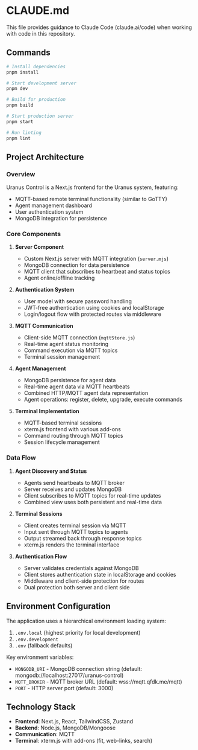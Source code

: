 # CLAUDE.md

This file provides guidance to Claude Code (claude.ai/code) when working with code in this repository.

## Commands

```bash
# Install dependencies
pnpm install

# Start development server
pnpm dev

# Build for production
pnpm build

# Start production server
pnpm start

# Run linting
pnpm lint
```

## Project Architecture

### Overview

Uranus Control is a Next.js frontend for the Uranus system, featuring:
- MQTT-based remote terminal functionality (similar to GoTTY)
- Agent management dashboard
- User authentication system
- MongoDB integration for persistence

### Core Components

1. **Server Component**
   - Custom Next.js server with MQTT integration (`server.mjs`)
   - MongoDB connection for data persistence
   - MQTT client that subscribes to heartbeat and status topics
   - Agent online/offline tracking

2. **Authentication System**
   - User model with secure password handling
   - JWT-free authentication using cookies and localStorage
   - Login/logout flow with protected routes via middleware

3. **MQTT Communication**
   - Client-side MQTT connection (`mqttStore.js`)
   - Real-time agent status monitoring
   - Command execution via MQTT topics
   - Terminal session management

4. **Agent Management**
   - MongoDB persistence for agent data
   - Real-time agent data via MQTT heartbeats
   - Combined HTTP/MQTT agent data representation
   - Agent operations: register, delete, upgrade, execute commands

5. **Terminal Implementation**
   - MQTT-based terminal sessions
   - xterm.js frontend with various add-ons
   - Command routing through MQTT topics
   - Session lifecycle management

### Data Flow

1. **Agent Discovery and Status**
   - Agents send heartbeats to MQTT broker
   - Server receives and updates MongoDB
   - Client subscribes to MQTT topics for real-time updates
   - Combined view uses both persistent and real-time data

2. **Terminal Sessions**
   - Client creates terminal session via MQTT
   - Input sent through MQTT topics to agents
   - Output streamed back through response topics
   - xterm.js renders the terminal interface

3. **Authentication Flow**
   - Server validates credentials against MongoDB
   - Client stores authentication state in localStorage and cookies
   - Middleware and client-side protection for routes
   - Dual protection both server and client side

## Environment Configuration

The application uses a hierarchical environment loading system:
1. `.env.local` (highest priority for local development)
2. `.env.development`
3. `.env` (fallback defaults)

Key environment variables:
- `MONGODB_URI` - MongoDB connection string (default: mongodb://localhost:27017/uranus-control)
- `MQTT_BROKER` - MQTT broker URL (default: wss://mqtt.qfdk.me/mqtt)
- `PORT` - HTTP server port (default: 3000)

## Technology Stack

- **Frontend**: Next.js, React, TailwindCSS, Zustand
- **Backend**: Node.js, MongoDB/Mongoose
- **Communication**: MQTT
- **Terminal**: xterm.js with add-ons (fit, web-links, search)
